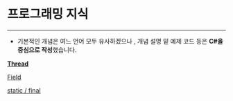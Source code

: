 # 프로그래밍 지식

---

- 기본적인 개념은 여느 언어 모두 유사하겠으나 , 개념 설명 밑 예제 코드 등은 **C#을 중심으로 작성**했습니다.

[**Thread**](%E1%84%91%E1%85%B3%E1%84%85%E1%85%A9%E1%84%80%E1%85%B3%E1%84%85%E1%85%A2%E1%84%86%E1%85%B5%E1%86%BC%20%E1%84%8C%E1%85%B5%E1%84%89%E1%85%B5%E1%86%A8%20bfb9d73def244d54bd6dff202c1188f1/Thread%20fe2820f29ec24112b18d6e04e4ffdb7d.md)

[Field](%E1%84%91%E1%85%B3%E1%84%85%E1%85%A9%E1%84%80%E1%85%B3%E1%84%85%E1%85%A2%E1%84%86%E1%85%B5%E1%86%BC%20%E1%84%8C%E1%85%B5%E1%84%89%E1%85%B5%E1%86%A8%20bfb9d73def244d54bd6dff202c1188f1/Field%20e1cf28d28ef643f8bba4acac4f38e2c9.md)

[static / final](%E1%84%91%E1%85%B3%E1%84%85%E1%85%A9%E1%84%80%E1%85%B3%E1%84%85%E1%85%A2%E1%84%86%E1%85%B5%E1%86%BC%20%E1%84%8C%E1%85%B5%E1%84%89%E1%85%B5%E1%86%A8%20bfb9d73def244d54bd6dff202c1188f1/static%20final%201deed858a5bf4a248414b0b72ce41b37.md)